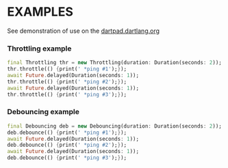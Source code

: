 # EXAMPLES

See demonstration of use on the [dartpad.dartlang.org](https://dartpad.dartlang.org/8630021e5c7ab9d27b74e86372f74c31) 
  
### Throttling example
```dart
final Throttling thr = new Throttling(duration: Duration(seconds: 2));
thr.throttle(() {print(' *ping #1');});
await Future.delayed(Duration(seconds: 1));
thr.throttle(() {print(' *ping #2');});
await Future.delayed(Duration(seconds: 1));
thr.throttle(() {print(' *ping #3');});
```
  
### Debouncing example
```dart
final Debouncing deb = new Debouncing(duration: Duration(seconds: 2));
deb.debounce(() {print(' *ping #1');});
await Future.delayed(Duration(seconds: 1));
deb.debounce(() {print(' *ping #2');});
await Future.delayed(Duration(seconds: 1));
deb.debounce(() {print(' *ping #3');});
```
  
  